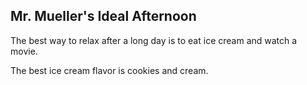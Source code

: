 ## Mr. Mueller's Ideal Afternoon

The best way to relax after a long day is to eat ice cream and watch a movie.

The best ice cream flavor is cookies and cream.
